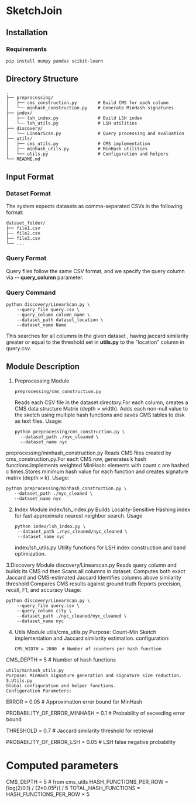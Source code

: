 # SketchJoin
## Installation
### Requirements

```pip install numpy pandas scikit-learn```
## Directory Structure 
```
. 
├── preprocessing/ 
│   ├── cms_construction.py        # Build CMS for each column 
│   └── minhash_construction.py    # Generate MinHash signatures 
├── index/
│   ├── lsh_index.py               # Build LSH index 
│   └── lsh_utils.py               # LSH utilities 
├── discovery/
│   └── LinearScan.py              # Query processing and evaluation 
├── utils/
│   ├── cms_utils.py               # CMS implementation 
│   ├── minhash_utils.py           # MinHash utilities 
│   └── utils.py                   # Configuration and helpers 
└── README.md
```
## Input Format 
### Dataset Format 
The system expects datasets as  comma-separated CSVs  in the following format:
 ```
dataset_folder/
├── file1.csv
├── file2.csv
├── file3.csv
└── ...
``` 
### Query Format
Query files follow the same CSV format, and we specify the query column via   **-- query_column** parameter.
### Query Command 
```
python discovery/LinearScan.py \
    --query_file query.csv \
    --query_column column_name \
    --dataset_path dataset_location \
    --dataset_name Name
```
This searches for all columns in the given dataset , having jaccard similarity greater or equal to the threshold set in **utils.py** to the "location" column in query.csv.
## Module Description
1. Preprocessing Module
   ```
   preprocessing/cms_construction.py
   ```
   Reads each CSV file in the dataset directory.For each column, creates a CMS data structure Matrix (depth × width).
   Adds each non-null value to the sketch using multiple hash functions and saves CMS tables to disk as text files.
   Usage:
   ```
   python preprocessing/cms_construction.py \
     --dataset_path ./nyc_cleaned \
     --dataset_name nyc
   ```
  preprocessing/minhash_construction.py
  Reads CMS files created by cms_construction.py.For each CMS row, generates k hash functions.Implements weighted MinHash: elements with count c are hashed c times.Stores minimum hash value for each function and creates signature matrix (depth × k).
  Usage:
  ```
  python preprocessing/minhash_construction.py \
     --dataset_path ./nyc_cleaned \
     --dataset_name nyc
 ```
2. Index Module
   index/lsh_index.py
    Builds Locality-Sensitive Hashing index for fast approximate nearest neighbor search.
   Usage
   ```
   python index/lsh_index.py \
    --dataset_path ./nyc_cleaned/nyc_cleaned \
    --dataset_name nyc
   ```
   index/lsh_utils.py
    Utility functions for LSH index construction and band optimization.
   
   
3.Discovery Module 
discovery/Linearscan.py
Reads query column and builds its CMS nd then Scans all columns in dataset.
Computes both exact Jaccard and CMS-estimated Jaccard
Identifies columns above similarity threshold
Compares CMS results against ground truth
Reports precision, recall, F1, and accuracy
Usage:
```
python discovery/LinearScan.py \
    --query_file query.csv \
    --query_column city \
    --dataset_path ./nyc_cleaned/nyc_cleaned \
    --dataset_name nyc
```
4. Utils Module
   utils/cms_utils.py
   Purpose: Count-Min Sketch implementation and Jaccard similarity estimation.
   configuration:
   ```
   CMS_WIDTH = 2000  # Number of counters per hash function
CMS_DEPTH = 5        # Number of hash functions
```
utils/minhash_utils.py
Purpose: MinHash signature generation and signature size reduction.
5.Utils.py
Global configuration and helper functions.
Configuration Parameters:
```
      
ERROR = 0.05                         # Approximation error bound for MinHash


PROBABILITY_OF_ERROR_MINHASH = 0.1  # Probability of exceeding error bound


THRESHOLD = 0.7                     # Jaccard similarity threshold for retrieval


PROBABILITY_OF_ERROR_LSH = 0.05    # LSH false negative probability

# Computed parameters
CMS_DEPTH = 5  # from cms_utils
HASH_FUNCTIONS_PER_ROW = ⌈log(2/0.1) / (2*0.05²)⌉ / 5
TOTAL_HASH_FUNCTIONS = HASH_FUNCTIONS_PER_ROW × 5
```


